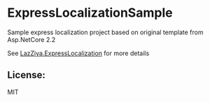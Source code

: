 # ExpressLocalizationSample
Sample express localization project based on original template from Asp.NetCore 2.2

See [LazZiya.ExpressLocalization](https://github.com/LazZiya/ExpressLocalization) for more details

## License:
MIT
